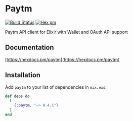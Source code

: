 # Paytm

[![Build Status](https://travis-ci.org/wundercar/paytm.svg?branch=develop)](https://travis-ci.org/wundercar/paytm)
[![Hex pm](http://img.shields.io/hexpm/v/paytm.svg?style=flat)](https://hex.pm/packages/paytm)

Paytm API client for Elixir with Wallet and OAuth API support

## Documentation

[https://hexdocs.pm/paytm](https://hexdocs.pm/paytm)

## Installation

Add `paytm` to your list of dependencies in `mix.exs`:

```elixir
def deps do
  [
    {:paytm, "~> 0.4.1"}
  ]
end
```
